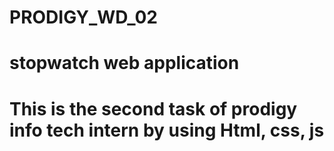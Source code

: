 # PRODIGY_WD_02

# stopwatch web application

# This is the second task of prodigy info tech intern by using Html, css, js

#

